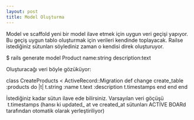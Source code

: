```yaml
---
layout: post
title: Model Oluşturma
---
```


Model ve scaffold yeni bir model ilave etmek için uygun veri geçişi yapıyor. Bu geçiş uygun tablo oluşturmak için verileri kendinde toplayacak. Railse istediğiniz sütunları söylediniz zaman o kendisi direk oluşturuyor. 

$ rails generate model Product name:string description:text

Oluşturacağı veri böyle gözüküyor:

  class CreateProducts < ActiveRecord::Migration
    def change
      create_table :products do |t|
        t.string :name
        t.text :description
        t.timestamps
      end
    end
  end

İstediğiniz kadar sütun ilave ede bilirsiniz. Varsayılan veri göçüşü  t.timestamps (hansı ki updated_ at ve created_at sütunları ACTİVE BOARd tarafından otomatik olarak yerleştiriliyor)
  
